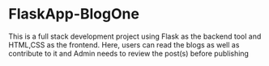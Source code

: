 # FlaskApp-BlogOne
This is a full stack development project using Flask as the backend tool and HTML,CSS as the frontend.
Here, users can read the blogs as well as contribute to it and Admin needs to review the post(s) before publishing
